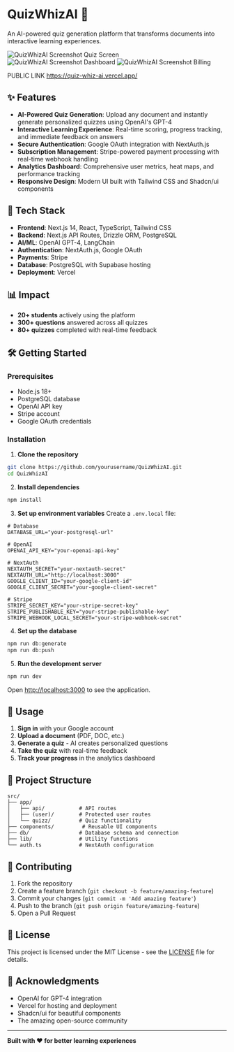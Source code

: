 # QuizWhizAI 🧠

An AI-powered quiz generation platform that transforms documents into interactive learning experiences.

![QuizWhizAI Screenshot Quiz Screen](/images/quiz.png)
![QuizWhizAI Screenshot Dashboard](/images/dashboard.png)
![QuizWhizAI Screenshot Billing](/images/billing.png)

PUBLIC LINK https://quiz-whiz-ai.vercel.app/
## ✨ Features

- **AI-Powered Quiz Generation**: Upload any document and instantly generate personalized quizzes using OpenAI's GPT-4
- **Interactive Learning Experience**: Real-time scoring, progress tracking, and immediate feedback on answers
- **Secure Authentication**: Google OAuth integration with NextAuth.js
- **Subscription Management**: Stripe-powered payment processing with real-time webhook handling
- **Analytics Dashboard**: Comprehensive user metrics, heat maps, and performance tracking
- **Responsive Design**: Modern UI built with Tailwind CSS and Shadcn/ui components

## 🚀 Tech Stack

- **Frontend**: Next.js 14, React, TypeScript, Tailwind CSS
- **Backend**: Next.js API Routes, Drizzle ORM, PostgreSQL
- **AI/ML**: OpenAI GPT-4, LangChain
- **Authentication**: NextAuth.js, Google OAuth
- **Payments**: Stripe
- **Database**: PostgreSQL with Supabase hosting
- **Deployment**: Vercel

## 📊 Impact

- **20+ students** actively using the platform
- **300+ questions** answered across all quizzes
- **80+ quizzes** completed with real-time feedback

## 🛠️ Getting Started

### Prerequisites
- Node.js 18+ 
- PostgreSQL database
- OpenAI API key
- Stripe account
- Google OAuth credentials

### Installation

1. **Clone the repository**
```bash
git clone https://github.com/yourusername/QuizWhizAI.git
cd QuizWhizAI
```

2. **Install dependencies**
```bash
npm install
```

3. **Set up environment variables**
Create a `.env.local` file:
```env
# Database
DATABASE_URL="your-postgresql-url"

# OpenAI
OPENAI_API_KEY="your-openai-api-key"

# NextAuth
NEXTAUTH_SECRET="your-nextauth-secret"
NEXTAUTH_URL="http://localhost:3000"
GOOGLE_CLIENT_ID="your-google-client-id"
GOOGLE_CLIENT_SECRET="your-google-client-secret"

# Stripe
STRIPE_SECRET_KEY="your-stripe-secret-key"
STRIPE_PUBLISHABLE_KEY="your-stripe-publishable-key"
STRIPE_WEBHOOK_LOCAL_SECRET="your-stripe-webhook-secret"
```

4. **Set up the database**
```bash
npm run db:generate
npm run db:push
```

5. **Run the development server**
```bash
npm run dev
```

Open [http://localhost:3000](http://localhost:3000) to see the application.

## 📖 Usage

1. **Sign in** with your Google account
2. **Upload a document** (PDF, DOC, etc.)
3. **Generate a quiz** - AI creates personalized questions
4. **Take the quiz** with real-time feedback
5. **Track your progress** in the analytics dashboard

## 📁 Project Structure

```
src/
├── app/
│   ├── api/           # API routes
│   ├── (user)/        # Protected user routes
│   └── quizz/         # Quiz functionality
├── components/         # Reusable UI components
├── db/                # Database schema and connection
├── lib/               # Utility functions
└── auth.ts            # NextAuth configuration
```

## 🤝 Contributing

1. Fork the repository
2. Create a feature branch (`git checkout -b feature/amazing-feature`)
3. Commit your changes (`git commit -m 'Add amazing feature'`)
4. Push to the branch (`git push origin feature/amazing-feature`)
5. Open a Pull Request

## 📄 License

This project is licensed under the MIT License - see the [LICENSE](LICENSE) file for details.

## 🙏 Acknowledgments

- OpenAI for GPT-4 integration
- Vercel for hosting and deployment
- Shadcn/ui for beautiful components
- The amazing open-source community

---

**Built with ❤️ for better learning experiences**
